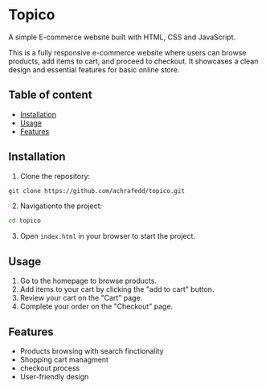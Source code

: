# Topico

A simple E-commerce website built with HTML, CSS and JavaScript.

This is a fully responsive e-commerce website where users can browse products, add items to cart, and proceed to checkout. It showcases a clean design and essential features for basic online store.

## Table of content

- [Installation](#installation)
- [Usage](#usage)
- [Features](#features)

## Installation

1. Clone the repository:

```bash
git clone https://github.com/achrafedd/topico.git
```

2. Navigationto the project:

```bash
cd topico
```

3. Open `index.html` in your browser to start the project.

## Usage

1. Go to the homepage to browse products.
2. Add items to your cart by clicking the "add to cart" button.
3. Review your cart on the "Cart" page.
4. Complete your order on the "Checkout" page.

## Features

- Products browsing with search finctionality
- Shopping cart managment
- checkout process
- User-friendly design

